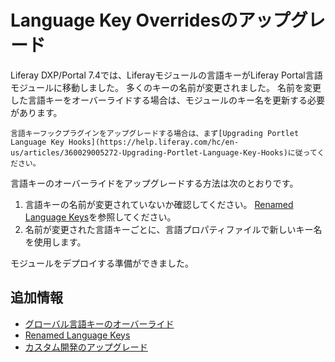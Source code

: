 # Language Key Overridesのアップグレード

Liferay DXP/Portal 7.4では、Liferayモジュールの言語キーがLiferay Portal言語モジュールに移動しました。 多くのキーの名前が変更されました。 名前を変更した言語キーをオーバーライドする場合は、モジュールのキー名を更新する必要があります。

```{note}
言語キーフックプラグインをアップグレードする場合は、まず[Upgrading Portlet Language Key Hooks](https://help.liferay.com/hc/en-us/articles/360029005272-Upgrading-Portlet-Language-Key-Hooks)に従ってください。
```

言語キーのオーバーライドをアップグレードする方法は次のとおりです。

1. 言語キーの名前が変更されていないか確認してください。 [Renamed Language Keys](../reference/renamed-language-keys.md)を参照してください。
1. 名前が変更された言語キーごとに、言語プロパティファイルで新しいキー名を使用します。

モジュールをデプロイする準備ができました。

## 追加情報

* [グローバル言語キーのオーバーライド](../../../liferay-internals/extending-liferay/overriding-global-language-keys.md)
* [Renamed Language Keys](../reference/renamed-language-keys.md)
* [カスタム開発のアップグレード](../upgrading-custom-development.md)